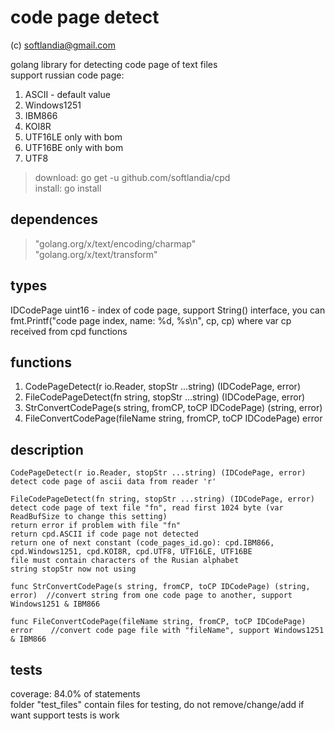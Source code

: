 # code page detect #

(c) softlandia@gmail.com

golang library for detecting code page of text files  
support russian code page:

1. ASCII - default value
2. Windows1251
3. IBM866
4. KOI8R
5. UTF16LE only with bom
6. UTF16BE only with bom
7. UTF8

>download: go get -u github.com/softlandia/cpd  
>install: go install

## dependences ##

>"golang.org/x/text/encoding/charmap"  
>"golang.org/x/text/transform"

## types ##

IDCodePage uint16 - index of code page, support String() interface, you can fmt.Printf("code page index, name: %d, %s\n", cp, cp) where var cp received from cpd functions

## functions ##

1. CodePageDetect(r io.Reader, stopStr ...string) (IDCodePage, error)
2. FileCodePageDetect(fn string, stopStr ...string) (IDCodePage, error)
3. StrConvertCodePage(s string, fromCP, toCP IDCodePage) (string, error)
4. FileConvertCodePage(fileName string, fromCP, toCP IDCodePage) error

## description ##

    CodePageDetect(r io.Reader, stopStr ...string) (IDCodePage, error)
    detect code page of ascii data from reader 'r' 

    FileCodePageDetect(fn string, stopStr ...string) (IDCodePage, error)
    detect code page of text file "fn", read first 1024 byte (var ReadBufSize to change this setting)
    return error if problem with file "fn"
    return cpd.ASCII if code page not detected
    return one of next constant (code_pages_id.go): cpd.IBM866, cpd.Windows1251, cpd.KOI8R, cpd.UTF8, UTF16LE, UTF16BE
    file must contain characters of the Rusian alphabet
    string stopStr now not using

    func StrConvertCodePage(s string, fromCP, toCP IDCodePage) (string, error)  //convert string from one code page to another, support Windows1251 & IBM866

    func FileConvertCodePage(fileName string, fromCP, toCP IDCodePage) error    //convert code page file with "fileName", support Windows1251 & IBM866

## tests ##

coverage: 84.0% of statements  
folder "test_files" contain files for testing, do not remove/change/add if want support tests is work
